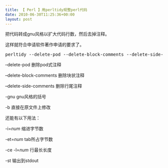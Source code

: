 ```yaml
---
title: 【 Perl 】用perltidy规整perl代码
date: 2010-06-30T11:25:36+00:00
layout: post
---
```

把代码转成gnu风格以扩大代码行数，然后去掉注释。
  
这样就符合申请软件著作申请的要求了。

<pre class="brush: bash">perltidy --delete-pod --delete-block-comments --delete-side-comments -gnu -b *.pm
</pre>

&#8211;delete-pod 删除pod式注释
  
&#8211;delete-block-comments 删除块状注释
  
&#8211;delete-side-comments 删除行尾注释
  
-gnu gnu风格的括号
  
-b 直接在原文件上修改

还能有以下用法：
  
-i=_num_ 缩进字节数
  
-et=_num_ tab所占字节数
  
-ce -l=_num_ 行最长长度
  
-st 输出到stdout
